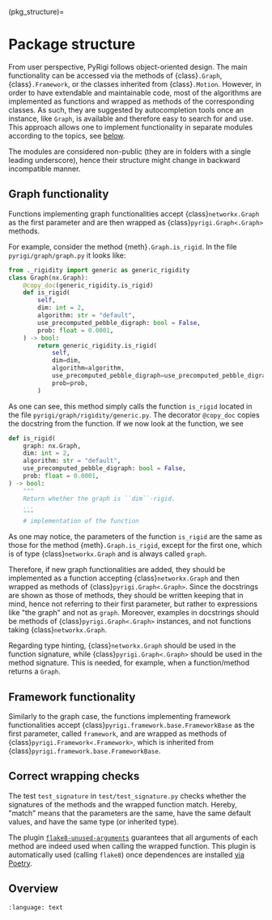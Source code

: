 (pkg_structure)=
# Package structure

From user perspective, PyRigi follows object-oriented design.
The main functionality can be accessed via the methods of {class}`.Graph`, {class}`.Framework`,
or the classes inherited from {class}`.Motion`.
However, in order to have extendable and maintainable code,
most of the algorithms are implemented as functions and wrapped as methods of the corresponding classes.
As such, they are suggested by autocompletion tools once
an instance, like `Graph`, is available and therefore easy to search for and use.
This approach allows one to implement functionality in separate modules according to the topics,
see [below](#overview).

The modules are considered non-public (they are in folders with a single leading underscore),
hence their structure might change in backward incompatible manner.

## Graph functionality

Functions implementing graph functionalities accept {class}`networkx.Graph` as the first parameter
and are then wrapped as {class}`pyrigi.Graph<.Graph>` methods.

For example, consider the method {meth}`.Graph.is_rigid`.
In the file `pyrigi/graph/graph.py` it looks like:

```python
from ._rigidity import generic as generic_rigidity
class Graph(nx.Graph):
    @copy_doc(generic_rigidity.is_rigid)
    def is_rigid(
        self,
        dim: int = 2,
        algorithm: str = "default",
        use_precomputed_pebble_digraph: bool = False,
        prob: float = 0.0001,
    ) -> bool:
        return generic_rigidity.is_rigid(
            self,
            dim=dim,
            algorithm=algorithm,
            use_precomputed_pebble_digraph=use_precomputed_pebble_digraph,
            prob=prob,
        )
```

As one can see, this method simply calls the function `is_rigid`
located in the file `pyrigi/graph/rigidity/generic.py`.
The decorator `@copy_doc` copies the docstring from the function.
If we now look at the function, we see

```python
def is_rigid(
    graph: nx.Graph,
    dim: int = 2,
    algorithm: str = "default",
    use_precomputed_pebble_digraph: bool = False,
    prob: float = 0.0001,
) -> bool:
    """
    Return whether the graph is ``dim``-rigid.
    ...
    """
    # implementation of the function
```

As one may notice, the parameters of the function `is_rigid` are the same as those
for the method {meth}`.Graph.is_rigid`, except for the first one,
which is of type {class}`networkx.Graph` and is always called `graph`.

Therefore, if new graph functionalities are added,
they should be implemented as a function accepting {class}`networkx.Graph`
and then wrapped as methods of {class}`pyrigi.Graph<.Graph>`.
Since the docstrings are shown as those of methods,
they should be written keeping that in mind,
hence not referring to their first parameter,
but rather to expressions like "the graph" and not as `graph`.
Moreover, examples in docstrings should be methods of {class}`pyrigi.Graph<.Graph>` instances,
and not functions taking {class}`networkx.Graph`.

Regarding type hinting, {class}`networkx.Graph` should be used in the function signature,
while {class}`pyrigi.Graph<.Graph>` should be used in the method signature.
This is needed, for example, when a function/method returns a `Graph`.

## Framework functionality

Similarly to the graph case, the functions implementing framework functionalities
accept {class}`pyrigi.framework.base.FrameworkBase` as the first parameter, called `framework`, and
are wrapped as methods of {class}`pyrigi.Framework<.Framework>`,
which is inherited from {class}`pyrigi.framework.base.FrameworkBase`.

## Correct wrapping checks

The test `test_signature` in `test/test_signature.py` checks whether the signatures
of the methods and the wrapped function match.
Hereby, "match" means that the parameters are the same, have the same default values,
and have the same type (or inherited type).

The plugin [`flake8-unused-arguments`](https://github.com/nhoad/flake8-unused-arguments) guarantees that all arguments of each method are indeed used when calling the wrapped function.
This plugin is automatically used (calling `flake8`) once dependences are installed [via Poetry](#dependencies-poetry).


## Overview

```{literalinclude} ./pyrigi_structure.txt
:language: text
```
